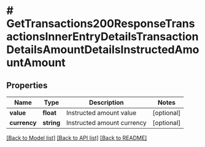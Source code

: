 # # GetTransactions200ResponseTransactionsInnerEntryDetailsTransactionDetailsAmountDetailsInstructedAmountAmount

## Properties

Name | Type | Description | Notes
------------ | ------------- | ------------- | -------------
**value** | **float** | Instructed amount value | [optional]
**currency** | **string** | Instructed amount currency | [optional]

[[Back to Model list]](../../README.md#models) [[Back to API list]](../../README.md#endpoints) [[Back to README]](../../README.md)

